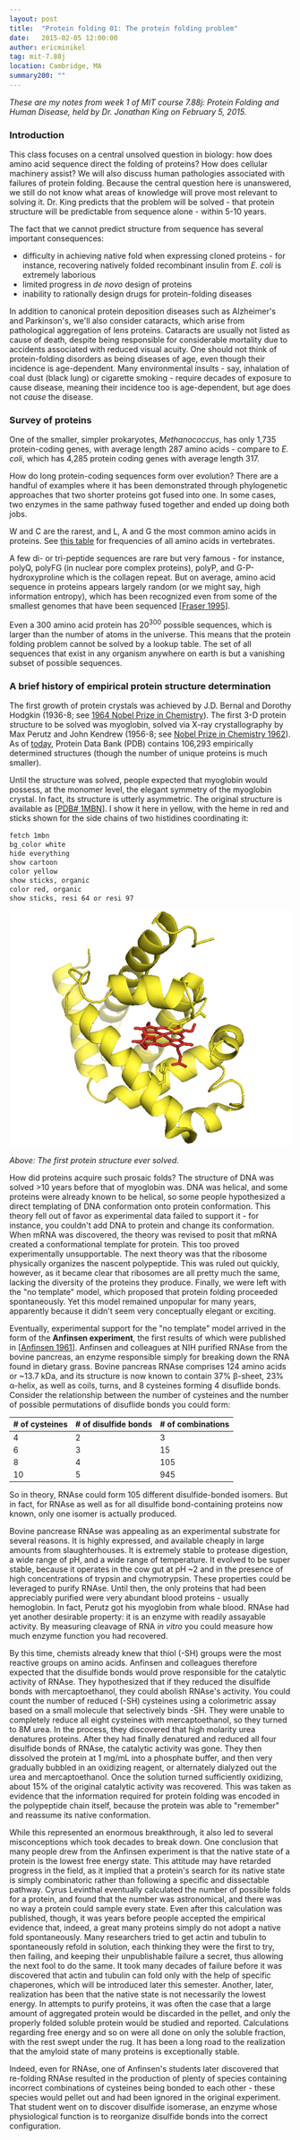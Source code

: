 ```yaml
---
layout: post
title:  "Protein folding 01: The protein folding problem"
date:   2015-02-05 12:00:00
author: ericminikel
tag: mit-7.88j
location: Cambridge, MA
summary200: ""
---
```


*These are my notes from week 1 of MIT course 7.88j: Protein Folding and Human Disease, held by Dr. Jonathan King on February 5, 2015.*

### Introduction

This class focuses on a central unsolved question in biology: how does amino acid sequence direct the folding of proteins? How does cellular machinery assist? We will also discuss human pathologies associated with failures of protein folding. Because the central question here is unanswered, we still do not know what areas of knowledge will prove most relevant to solving it. Dr. King predicts that the problem will be solved - that protein structure will be predictable from sequence alone - within 5-10 years.

The fact that we cannot predict structure from sequence has several important consequences:

+ difficulty in achieving native fold when expressing cloned proteins - for instance, recovering natively folded recombinant insulin from *E. coli* is extremely laborious
+ limited progress in *de novo* design of proteins
+ inability to rationally design drugs for protein-folding diseases

In addition to canonical protein deposition diseases such as Alzheimer's and Parkinson's, we'll also consider cataracts, which arise from pathological aggregation of lens proteins. Cataracts are usually not listed as cause of death, despite being responsible for considerable mortality due to accidents associated with reduced visual acuity. One should not think of protein-folding disorders as being diseases of age, even though their incidence is age-dependent. Many environmental insults - say, inhalation of coal dust (black lung) or cigarette smoking - require decades of exposure to cause disease, meaning their incidence too is age-dependent, but age does not *cause* the disease.

### Survey of proteins

One of the smaller, simpler prokaryotes, *Methanococcus*, has only 1,735 protein-coding genes, with average length 287 amino acids - compare to *E. coli*, which has 4,285 protein coding genes with average length 317.

How do long protein-coding sequences form over evolution? There are a handful of examples where it has been demonstrated through phylogenetic approaches that two shorter proteins got fused into one. In some cases, two enzymes in the same pathway fused together and ended up doing both jobs.

W and C are the rarest, and L, A and G the most common amino acids in proteins. See [this table](http://www.tiem.utk.edu/~gross/bioed/webmodules/aminoacid.htm) for frequencies of all amino acids in vertebrates.

A few di- or tri-peptide sequences are rare but very famous - for instance, polyQ, polyFG (in nuclear pore complex proteins), polyP, and G-P-hydroxyproline which is the collagen repeat. But on average, amino acid sequence in proteins appears largely random (or we might say, high information entropy), which has been recognized even from some of the smallest genomes that have been sequenced [[Fraser 1995]].

Even a 300 amino acid protein has 20<sup>300</sup> possible sequences, which is larger than the number of atoms in the universe. This means that the protein folding problem cannot be solved by a lookup table. The set of all sequences that exist in any organism anywhere on earth is but a vanishing subset of possible sequences.

### A brief history of empirical protein structure determination

The first growth of protein crystals was achieved by J.D. Bernal and Dorothy Hodgkin (1936-8; see [1964 Nobel Prize in Chemistry](http://www.nobelprize.org/nobel_prizes/chemistry/laureates/1964/perspectives.html)). The first 3-D protein structure to be solved was myoglobin, solved via X-ray crystallography by Max Perutz and John Kendrew (1956-8; see [Nobel Prize in Chemistry 1962](http://www.nobelprize.org/nobel_prizes/chemistry/laureates/1962/)). As of [today](http://web.archive.org/web/20150205201505/http://pdb.org/pdb/home/home.do), Protein Data Bank (PDB) contains 106,293 empirically determined structures (though the number of unique proteins is much smaller).

Until the structure was solved, people expected that myoglobin would possess, at the monomer level, the elegant symmetry of the myoglobin crystal. In fact, its structure is utterly asymmetric. The original structure is available as [[PDB# 1MBN](http://pdb.org/pdb/explore/explore.do?structureId=1mbn)]. I show it here in yellow, with the heme in red and sticks shown for the side chains of two histidines coordinating it:

```
fetch 1mbn
bg_color white
hide everything
show cartoon
color yellow
show sticks, organic
color red, organic
show sticks, resi 64 or resi 97
```

![](/media/2015/02/myoglobin-structure.png "myoglobin")

*Above: The first protein structure ever solved.*

How did proteins acquire such prosaic folds? The structure of DNA was solved >10 years before that of myoglobin was. DNA was helical, and some proteins were already known to be helical, so some people hypothesized a direct templating of DNA conformation onto protein conformation. This theory fell out of favor as experimental data failed to support it - for instance, you couldn't add DNA to protein and change its conformation. When mRNA was discovered, the theory was revised to posit that mRNA created a conformational template for protein. This too proved experimentally unsupportable. The next theory was that the ribosome physically organizes the nascent polypeptide. This was ruled out quickly, however, as it became clear that ribosomes are all pretty much the same, lacking the diversity of the proteins they produce. Finally, we were left with the "no template" model, which proposed that protein folding proceeded spontaneously. Yet this model remained unpopular for many years, apparently because it didn't seem very conceptually elegant or exciting.

Eventually, experimental support for the "no template" model arrived in the form of the **Anfinsen experiment**, the first results of which were published in [[Anfinsen 1961]]. Anfinsen and colleagues at NIH purified RNAse from the bovine pancreas, an enzyme responsible simply for breaking down the RNA found in dietary grass. Bovine pancreas RNAse comprises 124 amino acids or ~13.7 kDa, and its structure is now known to contain 37% &beta;-sheet, 23% &alpha;-helix, as well as coils, turns, and 8 cysteines forming 4 disuflide bonds. Consider the relationship between the number of cysteines and the number of possible permutations of disuflide bonds you could form:

| # of cysteines | # of disulfide bonds | # of combinations |
| ---- | ---- | ---- |
| 4 | 2 | 3 |
| 6 | 3 | 15 |
| 8 | 4 | 105 |
| 10 | 5 | 945 |

So in theory, RNAse could form 105 different disulfide-bonded isomers. But in fact, for RNAse as well as for all disulfide bond-containing proteins now known, only one isomer is actually produced.

Bovine pancrease RNAse was appealing as an experimental substrate for several reasons. It is highly expressed, and available cheaply in large amounts from slaughterhouses. It is extremely stable to protease digestion, a wide range of pH, and a wide range of temperature. It evolved to be super stable, because it operates in the cow gut at pH ~2 and in the presence of high concentrations of trypsin and chymotrypsin. These properties could be leveraged to purify RNAse. Until then, the only proteins that had been appreciably purified were very abundant blood proteins - usually hemoglobin. In fact, Perutz got his myoglobin from whale blood. RNAse had yet another desirable property: it is an enzyme with readily assayable activity. By measuring cleavage of RNA *in vitro* you could measure how much enzyme function you had recovered. 

By this time, chemists already knew that thiol (-SH) groups were the most reactive groups on amino acids. Anfinsen and colleagues therefore expected that the disulfide bonds would prove responsible for the catalytic activity of RNAse. They hypothesized that if they reduced the disulfide bonds with mercaptoethanol, they could abolish RNAse's activity. You could count the number of reduced (-SH) cysteines using a colorimetric assay based on a small molecule that selectively binds -SH. They were unable to completely reduce all eight cysteines with mercaptoethanol, so they turned to 8M urea. In the process, they discovered that high molarity urea denatures proteins. After they had finally denatured and reduced all four disulfide bonds of RNAse, the catalytic activity was gone. They then dissolved the protein at 1 mg/mL into a phosphate buffer, and then very gradually bubbled in an oxidizing reagent, or alternately dialyzed out the urea and mercaptoethanol. Once the solution turned sufficiently oxidizing, about 15% of the original catalytic activity was recovered. This was taken as evidence that the information required for protein folding was encoded in the polypeptide chain itself, because the protein was able to "remember" and reassume its native conformation.

While this represented an enormous breakthrough, it also led to several misconceptions which took decades to break down. One conclusion that many people drew from the Anfinsen experiment is that the native state of a protein is the lowest free energy state. This attitude may have retarded progress in the field, as it implied that a protein's search for its native state is simply combinatoric rather than following a specific and dissectable pathway. Cyrus Levinthal eventually calculated the number of possible folds for a protein, and found that the number was astronomical, and there was no way a protein could sample every state. Even after this calculation was published, though, it was years before people accepted the empirical evidence that, indeed, a great many proteins simply do not adopt a native fold spontaneously. Many researchers tried to get actin and tubulin to spontaneously refold in solution, each thinking they were the first to try, then failing, and keeping their unpublishable failure a secret, thus allowing the next fool to do the same. It took many decades of failure before it was discovered that actin and tubulin can fold only with the help of specific chaperones, which will be introduced later this semester. Another, later, realization has been that the native state is not necessarily the lowest energy. In attempts to purify proteins, it was often the case that a large amount of aggregated protein would be discarded in the pellet, and only the properly folded soluble protein would be studied and reported. Calculations regarding free energy and so on were all done on only the soluble fraction, with the rest swept under the rug. It has been a long road to the realization that the amyloid state of many proteins is exceptionally stable.

Indeed, even for RNAse, one of Anfinsen's students later discovered that re-folding RNAse resulted in the production of plenty of species containing incorrect combinations of cysteines being bonded to each other - these species would pellet out and had been ignored in the original experiment. That student went on to discover disulfide isomerase, an enzyme whose physiological function is to reorganize disulfide bonds into the correct configuration.

[Anfinsen 1961]: http://www.ncbi.nlm.nih.gov/pubmed/13683522/ "ANFINSEN CB, HABER E, SELA M, WHITE FH Jr. The kinetics of formation of native ribonuclease during oxidation of the reduced polypeptide chain. Proc Natl Acad Sci U S A. 1961 Sep 15;47:1309-14. PubMed PMID: 13683522; PubMed Central PMCID: PMC223141."

[Fraser 1995]: http://www.ncbi.nlm.nih.gov/pubmed/7569993 "Fraser CM, Gocayne JD, White O, Adams MD, Clayton RA, Fleischmann RD, Bult CJ, Kerlavage AR, Sutton G, Kelley JM, Fritchman RD, Weidman JF, Small KV, Sandusky M, Fuhrmann J, Nguyen D, Utterback TR, Saudek DM, Phillips CA, Merrick JM, Tomb JF, Dougherty BA, Bott KF, Hu PC, Lucier TS, Peterson SN, Smith HO, Hutchison CA  3rd, Venter JC. The minimal gene complement of Mycoplasma genitalium. Science. 1995 Oct 20;270(5235):397-403. PubMed PMID: 7569993."

